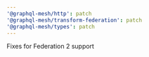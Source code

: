 ```yaml
---
'@graphql-mesh/http': patch
'@graphql-mesh/transform-federation': patch
'@graphql-mesh/types': patch
---
```


Fixes for Federation 2 support
